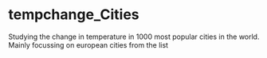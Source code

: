 # tempchange_Cities
Studying the change in temperature in 1000 most popular cities in the world.  Mainly focussing on european cities from the list
